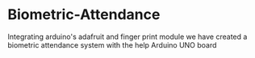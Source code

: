# Biometric-Attendance
Integrating arduino's adafruit and finger print module we have created a biometric attendance system with the help Arduino UNO board


